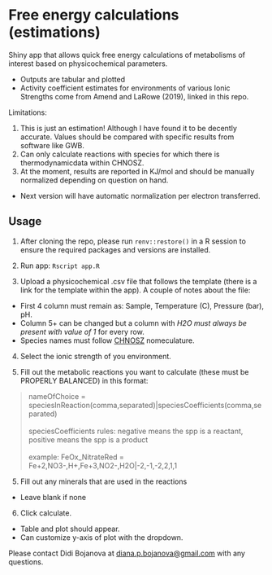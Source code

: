 # Free energy calculations (estimations)

Shiny app that allows quick free energy calculations of metabolisms of interest based on physicochemical parameters. 
- Outputs are tabular and plotted
- Activity coefficient estimates for environments of various Ionic Strengths come from Amend and LaRowe (2019), linked in this repo.

Limitations:
1. This is just an estimation! Although I have found it to be decently accurate. Values should be compared with specific results from software like GWB.
2. Can only calculate reactions with species for which there is thermodynamicdata within CHNOSZ.
3. At the moment, results are reported in KJ/mol and should be manually normalized depending on question on hand.
  - Next version will have automatic normalization per electron transferred.

## Usage

1. After cloning the repo, please run `renv::restore()` in a R session to ensure the required packages and versions are installed.
   
2. Run app: `Rscript app.R`

3. Upload a physicochemical .csv file that follows the template (there is a link for the template within the app). A couple of notes about the file:
  - First 4 column must remain as: Sample, Temperature (C), Pressure (bar), pH.
  - Column 5+ can be changed but a column with *H2O must always be present with value of 1* for every row.
  - Species names must follow [CHNOSZ](https://chnosz.net/vignettes/anintro.html) nomeculature.

4. Select the ionic strength of you environment.

5. Fill out the metabolic reactions you want to calculate (these must be PROPERLY BALANCED) in this format:
> nameOfChoice = speciesInReaction(comma,separated)|speciesCoefficients(comma,separated) <br><br>
> speciesCoefficients rules: negative means the spp is a reactant, positive means the spp is a product <br><br>
> example: FeOx_NitrateRed = Fe+2,NO3-,H+,Fe+3,NO2-,H2O|-2,-1,-2,2,1,1

5. Fill out any minerals that are used in the reactions
  - Leave blank if none

6. Click calculate.
  - Table and plot should appear.
  - Can customize y-axis of plot with the dropdown.
  

Please contact Didi Bojanova at diana.p.bojanova@gmail.com with any questions.
